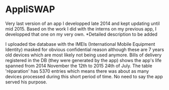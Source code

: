 # AppliSWAP
Very last version of an app I developped late 2014 and kept updating until mid 2015.
Based on the work I did with the interns on my previous app, I developped that one on my very own.
*Detailed description to be added

I uploaded tbe database with the IMEIs (International Mobile Equipment Identity) masked for obvious confidential reason although these are 7 years old devices which are most likely not being used anymore. 
Bills of delivery registered in the DB (they were generated by the app) shows the app's life spanned from 2014 November the 12th to 2015 24th of July. The table 'réparation' has 5370 entries which means there was about as many devices processed during this short period of time.
No need to say the app served his purpose. 


